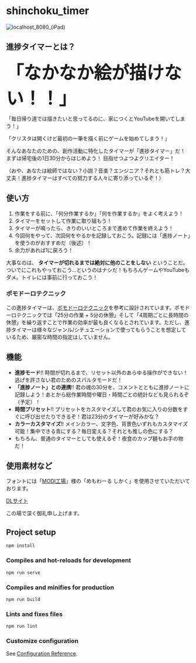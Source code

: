 # shinchoku_timer

![localhost_8080_(iPad)](https://user-images.githubusercontent.com/20468497/69818242-ab09b080-123f-11ea-8657-d89a96c66c28.png)

## 進捗タイマーとは？

<span style="font-size: 3rem;"> **「なかなか絵が描けない！！」** </span>

「毎日帰り道では描きたいと思ってるのに、家につくとYouTubeを開いてしまう！」

「クリスタは開くけど最初の一筆を描く前にゲームを始めてしまう！」

そんなあなたのための、創作活動に特化したタイマーが「進捗タイマー」だ！
まずは帰宅後の1日30分からはじめよう！
目指せつよつよクリエイター！

（おや、あなたは絵師ではない？小説？音楽？エンジニア？それとも筋トレ？大丈夫！進捗タイマーはすべての努力する人々に寄り添っているぞ！）

## 使い方

1. 作業をする前に、「何分作業するか」「何を作業するか」をよく考えよう！
1. タイマーをセットして作業に取り組もう！
1. タイマーが鳴ったら、きりのいいところまで進めて作業を終えよう！
1. 今回何をやって、次回何をやるかを記録しておこう。記録には「進捗ノート」を使うのがおすすめだ（後述）！
1. 余力があれば1に戻ろう！

大事なのは、 **タイマーが切れるまでは絶対に他のことをしない** ということだ。ついでにこれもやっておこう...というのはナシだ！もちろんゲームやYouTubeもダメ。トイレには事前に行っておこう！

### ポモドーロテクニック

この進捗タイマーは、[ポモドーロテクニック](https://francescocirillo.com/pages/pomodoro-technique)を参考に設計されています。ポモドーロテクニックでは「25分の作業 + 5分の休憩」そして「4周期ごとに長時間の休憩」を繰り返すことで作業の効率が最も良くなるとされています。ただし、進捗タイマーは様々なジャンル/シチュエーションで使ってもらうことを想定しているため、厳密な時間の指定はしていません。

## 機能

- **進捗モード**!! 時間が切れるまで、リセット以外のあらゆる操作ができない！逃げを許さない君のためのスパルタモードだ！
- **「進捗ノート」との連携**!! 君の魂の30分を、コメントとともに進捗ノートに記録しよう！あとから総作業時間や曜日・時間ごとの統計なども見られるぞ（予定）！
- **時間プリセット**!! プリセットをカスタマイズして君のお気に入りの分数をすぐに呼び出せたりできるぞ！君は23分のタイマーが好みかな？
- **カラーカスタマイズ**!! メインカラー、文字色、背景色いずれもカスタマイズ可能！集中できる青にする？毎日変える？それとも推しの色にする？
- もちろん、普通のタイマーとしても使えるぞ！夜食のカップ麺もお手の物だ！

## 使用素材など

フォントには「[MODI工場](http://modi.jpn.org/)」様の「めもわーる しかく」を使用させていただいております。

[DLサイト](http://modi.jpn.org/font_memoir.php)

この場で深く御礼申し上げます。

## Project setup
```
npm install
```

### Compiles and hot-reloads for development
```
npm run serve
```

### Compiles and minifies for production
```
npm run build
```

### Lints and fixes files
```
npm run lint
```

### Customize configuration
See [Configuration Reference](https://cli.vuejs.org/config/).
